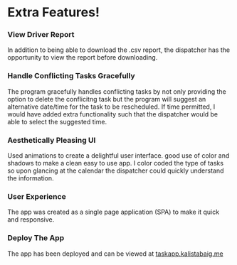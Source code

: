 # Extra Features!

### View Driver Report

In addition to being able to download the .csv report, the dispatcher has the opportunity to view the report before downloading.

### Handle Conflicting Tasks Gracefully

The program gracefully handles conflicting tasks by not only providing the option to delete the conflicitng task but the program will suggest an alternative date/time for the task to be rescheduled. If time permitted, I would have added extra functionality such that the dispatcher would be able to select the suggested time.

### Aesthetically Pleasing UI

Used animations to create a delightful user interface. good use of color and shadows to make a clean easy to use app. I color coded the type of tasks so upon glancing at the calendar the dispatcher could quickly understand the information.  

### User Experience

The app was created as a single page application (SPA) to make it quick and responsive.

### Deploy The App

The app has been deployed and can be viewed at [taskapp.kalistabaig.me](http://taskapp.kalistabaig.me)

